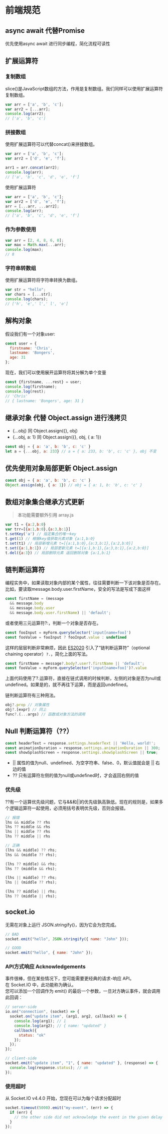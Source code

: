 # 前端规范

## async await 代替Promise
优先使用async await 进行同步编程，简化流程可读性

## 扩展运算符

### 复制数组
slice()是JavaScript数组的方法，作用是复制数组。我们同样可以使用扩展运算符复制数组。
```js
var arr = ['a', 'b', 'c'];
var arr2 = [...arr];
console.log(arr2);
// ['a', 'b', 'c']
```

### 拼接数组
使用扩展运算符可以代替concat()来拼接数组。
```js
var arr = ['a', 'b', 'c'];
var arr2 = ['d', 'e', 'f'];

arr1 = arr.concat(arr2);
console.log(arr);
// ['a', 'b', 'c', 'd', 'e', 'f']
```
使用扩展运算符
```js
var arr = ['a', 'b', 'c'];
var arr2 = ['d', 'e', 'f'];
arr = [...arr, ...arr2];
console.log(arr);
// ['a', 'b', 'c', 'd', 'e', 'f']
```

### 作为参数使用
```js
var arr = [2, 4, 8, 6, 0];
var max = Math.max(...arr);
console.log(max);
// 8
```

### 字符串转数组
使用扩展运算符将字符串转换为数组。
```js
var str = "hello";
var chars = [...str];
console.log(chars); 
// ['h', 'e',' l',' l', 'o']
```

## 解构对象
假设我们有一个对象user:
```js
const user = {
  firstname: 'Chris',
  lastname: 'Bongers',
  age: 31
};
```
现在，我们可以使用展开运算符将其分解为单个变量
```js
const {firstname, ...rest} = user;
console.log(firstname);
console.log(rest);
// 'Chris'
// { lastname: 'Bongers', age: 31 }
```
## 继承对象 代替 Object.assign 进行浅拷贝
- {...obj} 同 Object.assign({}, obj)
- {...obj, a: 1} 同 Object.assign({}, obj, { a: 1})
```js
const obj = { a: 'a', b: 'b', c: 'c' }
let a = {...obj, a: 233} // a = { a: 233, b: 'b', c: 'c' }, obj 不变
```

## 优先使用对象局部更新 Object.assign
```js
const obj = { a: 'a', b: 'b', c: 'c' }
Object.assign(obj, { a: 1}) // obj = { a: 1, b: 'b', c: 'c' }
```

## 数组对象集合继承方式更新
> 本功能需要额外引用 array.js
```js
var t1 = {a:2,b:0}
var trr=[{a:1,b:0},{a:3,b:1}]
t.setKey('a') // 指定集合的唯一key
t.get(1) // 根据key值获取元素对象 {a:1,b:0}
t.set(t1) // 局部新增元素 t=[{a:1,b:0},{a:3,b:1},{a:2,b:0}]
t.set({a:1,b:1}) // 局部更新元素 t=[{a:1,b:1},{a:3,b:1},{a:2,b:0}]
t.del({a:3}) // 局部删除元素 返回删除对象 {a:1,b:1}
```

## ****链判断运算符****
编程实务中，如果读取对象内部的某个属性，往往需要判断一下该对象是否存在。比如，要读取message.body.user.firstName，安全的写法是写成下面这样

```jsx
const firstName = (message
  && message.body
  && message.body.user
  && message.body.user.firstName) || 'default';
```

或者使用三元运算符?:，判断一个对象是否存在。

```jsx
const fooInput = myForm.querySelector('input[name=foo]')
const fooValue = fooInput ? fooInput.value : undefined
```

这样的层层判断非常麻烦，因此 [ES2020](https://links.jianshu.com/go?to=https%3A%2F%2Fgithub.com%2Ftc39%2Fproposal-optional-chaining) 引入了“链判断运算符”（optional chaining operator）`?.`，简化上面的写法。

```jsx
const firstName = message?.body?.user?.firstName || 'default';
const fooValue = myForm.querySelector('input[name=foo]')?.value
```

上面代码使用了?.运算符，直接在链式调用的时候判断，左侧的对象是否为null或undefined。如果是的，就不再往下运算，而是返回undefined。

链判断运算符有三种用法。

```jsx
obj?.prop // 对象属性
obj?.[expr] // 同上
func?.(...args) // 函数或对象方法的调用
```

## Null 判断运算符（??）
```js
const headerText = response.settings.headerText || 'Hello, world!';
const animationDuration = response.settings.animationDuration || 300;
const showSplashScreen = response.settings.showSplashScreen || true;
```
- || 属性的值为null、undefined、为空字符串、false、0，默认值就会是 || 右边的值
- ?? 只有运算符左侧的值为null或undefined时，才会返回右侧的值

### 优先级
??有一个运算优先级问题，它与&&和||的优先级孰高孰低。现在的规则是，如果多个逻辑运算符一起使用，必须用括号表明优先级，否则会报错。
```js
// 报错
lhs && middle ?? rhs
lhs ?? middle && rhs
lhs || middle ?? rhs
lhs ?? middle || rhs

// 正确
(lhs && middle) ?? rhs;
lhs && (middle ?? rhs);

(lhs ?? middle) && rhs;
lhs ?? (middle && rhs);

(lhs || middle) ?? rhs;
lhs || (middle ?? rhs);

(lhs ?? middle) || rhs;
lhs ?? (middle || rhs);
```

## socket.io

无需在对象上运行 JSON.stringify()，因为它会为您完成。
```js
// BAD
socket.emit("hello", JSON.stringify({ name: "John" }));

// GOOD
socket.emit("hello", { name: "John" });
```

### API方式响应 Acknowledgements
事件很棒，但在某些情况下，您可能需要更经典的请求-响应 API。  
在 Socket.IO 中，此功能称为确认。   
您可以添加一个回调作为 emit() 的最后一个参数，一旦对方确认事件，就会调用此回调：
```js
// server-side
io.on("connection", (socket) => {
  socket.on("update item", (arg1, arg2, callback) => {
    console.log(arg1); // 1
    console.log(arg2); // { name: "updated" }
    callback({
      status: "ok"
    });
  });
});

// client-side
socket.emit("update item", "1", { name: "updated" }, (response) => {
  console.log(response.status); // ok
});
```

### 使用超时
从 Socket.IO v4.4.0 开始，您现在可以为每个请求分配超时
```js
socket.timeout(5000).emit("my-event", (err) => {
  if (err) {
    // the other side did not acknowledge the event in the given delay
  }
});
```